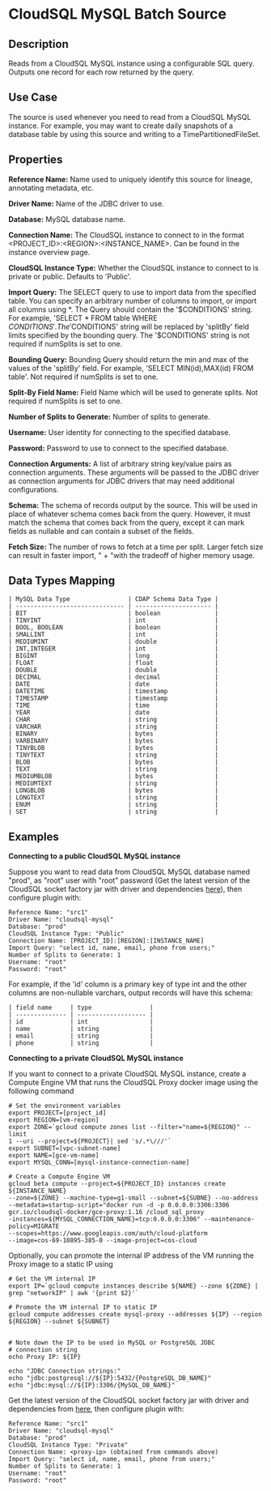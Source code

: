 # CloudSQL MySQL Batch Source


Description
-----------
Reads from a CloudSQL MySQL instance using a configurable SQL query.
Outputs one record for each row returned by the query.


Use Case
--------
The source is used whenever you need to read from a CloudSQL MySQL instance. For example, you may want
to create daily snapshots of a database table by using this source and writing to
a TimePartitionedFileSet.


Properties
----------
**Reference Name:** Name used to uniquely identify this source for lineage, annotating metadata, etc.

**Driver Name:** Name of the JDBC driver to use.

**Database:** MySQL database name.

**Connection Name:** The CloudSQL instance to connect to in the format <PROJECT_ID>:\<REGION>:<INSTANCE_NAME>.
Can be found in the instance overview page.

**CloudSQL Instance Type:** Whether the CloudSQL instance to connect to is private or public. Defaults to 'Public'.

**Import Query:** The SELECT query to use to import data from the specified table.
You can specify an arbitrary number of columns to import, or import all columns using \*. The Query should
contain the '$CONDITIONS' string. For example, 'SELECT * FROM table WHERE $CONDITIONS'.
The '$CONDITIONS' string will be replaced by 'splitBy' field limits specified by the bounding query.
The '$CONDITIONS' string is not required if numSplits is set to one.

**Bounding Query:** Bounding Query should return the min and max of the values of the 'splitBy' field.
For example, 'SELECT MIN(id),MAX(id) FROM table'. Not required if numSplits is set to one.

**Split-By Field Name:** Field Name which will be used to generate splits. Not required if numSplits is set to one.

**Number of Splits to Generate:** Number of splits to generate.

**Username:** User identity for connecting to the specified database.

**Password:** Password to use to connect to the specified database.

**Connection Arguments:** A list of arbitrary string key/value pairs as connection arguments. These arguments
will be passed to the JDBC driver as connection arguments for JDBC drivers that may need additional configurations.

**Schema:** The schema of records output by the source. This will be used in place of whatever schema comes
back from the query. However, it must match the schema that comes back from the query,
except it can mark fields as nullable and can contain a subset of the fields.

**Fetch Size:** The number of rows to fetch at a time per split. Larger fetch size can result in faster import, " +
"with the tradeoff of higher memory usage.

Data Types Mapping
------------------

    | MySQL Data Type                | CDAP Schema Data Type | 
    | ------------------------------ | --------------------- | 
    | BIT                            | boolean               | 
    | TINYINT                        | int                   | 
    | BOOL, BOOLEAN                  | boolean               | 
    | SMALLINT                       | int                   | 
    | MEDIUMINT                      | double                | 
    | INT,INTEGER                    | int                   | 
    | BIGINT                         | long                  | 
    | FLOAT                          | float                 | 
    | DOUBLE                         | double                | 
    | DECIMAL                        | decimal               | 
    | DATE                           | date                  | 
    | DATETIME                       | timestamp             | 
    | TIMESTAMP                      | timestamp             | 
    | TIME                           | time                  | 
    | YEAR                           | date                  | 
    | CHAR                           | string                | 
    | VARCHAR                        | string                | 
    | BINARY                         | bytes                 | 
    | VARBINARY                      | bytes                 | 
    | TINYBLOB                       | bytes                 | 
    | TINYTEXT                       | string                | 
    | BLOB                           | bytes                 | 
    | TEXT                           | string                | 
    | MEDIUMBLOB                     | bytes                 | 
    | MEDIUMTEXT                     | string                | 
    | LONGBLOB                       | bytes                 | 
    | LONGTEXT                       | string                | 
    | ENUM                           | string                | 
    | SET                            | string                | 


Examples
--------
**Connecting to a public CloudSQL MySQL instance**

Suppose you want to read data from CloudSQL MySQL database named "prod", as "root" user with "root" password (Get the 
latest version of the CloudSQL socket factory jar with driver and dependencies 
[here](https://github.com/GoogleCloudPlatform/cloud-sql-jdbc-socket-factory/releases)), then configure plugin with: 


```
Reference Name: "src1"
Driver Name: "cloudsql-mysql"
Database: "prod"
CloudSQL Instance Type: "Public" 
Connection Name: [PROJECT_ID]:[REGION]:[INSTANCE_NAME]
Import Query: "select id, name, email, phone from users;"
Number of Splits to Generate: 1
Username: "root"
Password: "root"
```  

For example, if the 'id' column is a primary key of type int and the other columns are
non-nullable varchars, output records will have this schema:

    | field name     | type                |
    | -------------- | ------------------- |
    | id             | int                 |
    | name           | string              |
    | email          | string              |
    | phone          | string              |  
    

**Connecting to a private CloudSQL MySQL instance**

If you want to connect to a private CloudSQL MySQL instance, create a Compute Engine VM that runs the CloudSQL Proxy 
docker image using the following command

```
# Set the environment variables
export PROJECT=[project_id]
export REGION=[vm-region]
export ZONE=`gcloud compute zones list --filter="name=${REGION}" --limit
1 --uri --project=${PROJECT}| sed 's/.*\///'`
export SUBNET=[vpc-subnet-name]
export NAME=[gce-vm-name]
export MYSQL_CONN=[mysql-instance-connection-name]

# Create a Compute Engine VM
gcloud beta compute --project=${PROJECT_ID} instances create ${INSTANCE_NAME}
--zone=${ZONE} --machine-type=g1-small --subnet=${SUBNE} --no-address
--metadata=startup-script="docker run -d -p 0.0.0.0:3306:3306
gcr.io/cloudsql-docker/gce-proxy:1.16 /cloud_sql_proxy
-instances=${MYSQL_CONNECTION_NAME}=tcp:0.0.0.0:3306" --maintenance-policy=MIGRATE
--scopes=https://www.googleapis.com/auth/cloud-platform
--image=cos-69-10895-385-0 --image-project=cos-cloud
```

Optionally, you can promote the internal IP address of the VM running the Proxy image to a static IP using

```
# Get the VM internal IP
export IP=`gcloud compute instances describe ${NAME} --zone ${ZONE} |
grep "networkIP" | awk '{print $2}'`

# Promote the VM internal IP to static IP
gcloud compute addresses create mysql-proxy --addresses ${IP} --region
${REGION} --subnet ${SUBNET}


# Note down the IP to be used in MySQL or PostgreSQL JDBC 
# connection string
echo Proxy IP: ${IP}

echo "JDBC Connection strings:"
echo "jdbc:postgresql://${IP}:5432/{PostgreSQL_DB_NAME}"
echo "jdbc:mysql://${IP}:3306/{MySQL_DB_NAME}"
```

Get the latest version of the CloudSQL socket factory jar with driver and dependencies from
[here](https://github.com/GoogleCloudPlatform/cloud-sql-jdbc-socket-factory/releases), then configure plugin with:

```
Reference Name: "src1"
Driver Name: "cloudsql-mysql"
Database: "prod"
CloudSQL Instance Type: "Private"
Connection Name: <proxy-ip> (obtained from commands above)
Import Query: "select id, name, email, phone from users;"
Number of Splits to Generate: 1
Username: "root"
Password: "root"
```  
